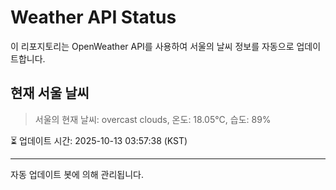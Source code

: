 
# Weather API Status

이 리포지토리는 OpenWeather API를 사용하여 서울의 날씨 정보를 자동으로 업데이트합니다.

## 현재 서울 날씨
> 서울의 현재 날씨: overcast clouds, 온도: 18.05°C, 습도: 89%

⏳ 업데이트 시간: 2025-10-13 03:57:38 (KST)

---
자동 업데이트 봇에 의해 관리됩니다.
